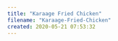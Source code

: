 ```yaml
---
title: "Karaage Fried Chicken"
filename: "Karaage-Fried-Chicken"
created: 2020-05-21 07:53:32
---
```

